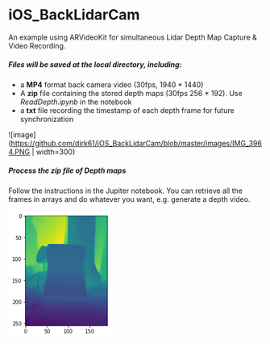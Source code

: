 # iOS_BackLidarCam

An example using ARVideoKit for simultaneous Lidar Depth Map Capture & Video Recording.



##### Files will be saved at the local directory, including:

* a **MP4** format back camera video (30fps, 1940 * 1440)
* A **zip** file containing the stored depth maps (30fps 256 * 192). Use *ReadDepth.ipynb* in the notebook
* a **txt** file recording the timestamp of each depth frame for future synchronization


![image](https://github.com/dirk61/iOS_BackLidarCam/blob/master/images/IMG_3964.PNG | width=300)



##### Process the zip file of Depth maps

Follow the instructions in the Jupiter notebook. You can retrieve all the frames in arrays and do whatever you want, e.g. generate a depth video.


![image](https://github.com/dirk61/iOS_BackLidarCam/blob/master/images/1555b7ed-b9fe-4ab8-b6c9-29f40c35d2b0.png)
